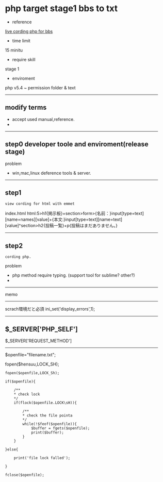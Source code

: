 # php target stage1 bbs to txt

- reference

[live cording php for bbs](http://qiita.com/mpyw/items/2c54d0ea95423bd88f60)

- time limit

15 minitu

- require skill

stage 1

- enviroment

php v5.4 ~
permission folder & text

------------------------
## modify terms

- accept used manual,reference.
- 

------------------------
## step0 developer toole and enviroment(release stage)

problem
- win,mac,linux deference tools & server.

------------------------
## step1 

	view cording for html with emmet


index.html
html:5>h1{掲示板}+section>form>{名前：}input[type=text][name=names][value]+{本文:}input[type=text][name=text][value]^section>h2{投稿一覧}+p{投稿はまだありません。}



------------------------
## step2

	cording php.

problem
- php method require typing. (support tool for sublime? other?)
- 







------------------------
memo

--------------

scrach環境だと必須
ini_set('display_errors',1);


--------------

$_SERVER['PHP_SELF']
--------------

$_SERVER['REQUEST_METHOD']

--------------

$openfile="filename.txt";

fopen($hensuu,LOCK_SH);

```
fopen($openfile,LOCK_Sh);

if($openfile){

	/**
	* check lock
	*/
	if(flock($openfile.LOCK\sH)){

		/**
		* check the file pointa
		*/
		while(!$feof($openfile)){
			$buffer = fgets($openfile);
			print($buffer);
		}
	}
	
}else{
	
	print('file lock falled');

}

fclose($openfile);

```









